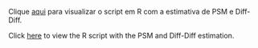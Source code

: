 Clique [aqui](https://gabubell.github.io/avaliacao-juro-zero/) para visualizar o script em R com a estimativa de PSM e Diff-Diff.

Click [here](https://gabubell.github.io/avaliacao-juro-zero/) to view the R script with the PSM and Diff-Diff estimation.
